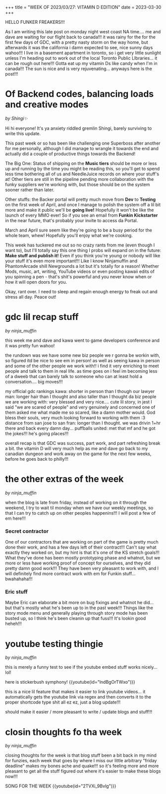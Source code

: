 +++
title = "WEEK OF 2023/03/27: VITAMIN D EDITION"
date = 2023-03-30
+++

HELLO FUNKER FREAKERS!!!

As I am writing this late post on monday night west coast NA time.... me and dave are waiting for our flight back to canada!!! it was rainy for the for the first few days of GDC, with a pretty nasty storm on the way home, but afterwards it was the california i damn expected to see, nice sunny days wahoo!!! I live in a basement apartment in toronto, so i get very little sunlight unless I'm heading out to work out of the local Toronto Public LIbraries... it can be rough out here!!! Gotta eat up my vitamin Ds like candy when I'm in canada!!! The sun is nice and is very rejuvenating... anyways here is the post!!!
<!-- more -->
# Of Backend codes, balancing loads and creative modes
*by Shingi✨* 

Hi hi everyone! It's ya anxiety riddled gremlin  Shingi, barely surviving to write this update.

This past week or so has been like challenging one Superboss after another for me personally, although I did manage to wrangle it towards the end and actually did  a couple of productive things towards the Backend!

The Big One: Status of shipping on the **Music tiers** should be more or less up and running by the time you might be reading this, so you'll get to spend less time bothering all of us and NeedleJuice records on where your stuff's at!
Other tiers are still in the pipeline pending more collaboration with the funky suppliers we're working with, but those should be on the system sooner rather than later.

Other stuffs: the Backer portal will pretty much move from **Dev**  to **Testing** on the first week of April, and once I manage to polish the system off a lil bit more and make it public we'll be **going live!** 
Hopefully it won't be like the launch of every MMO ever! So if you see an email from **Funkin Kickstarter** in the near future, that's probably your invite to access da Portal.

March and April sure seem like they're going to be a busy period for the whole team, whew! Hopefully you'll enjoy what we're cooking.

This week has tuckered me out so no crazy rants from me (even though I want to), but I'll totally say this one thing I probs will expand on in the future: **Make stuff and publish it!** Even if you think you're young or nobody will like your stuff it's even more important!!! Like I know Ninjamuffin and PhantomArcade shill Newgrounds a lot but it's totally for a reason! Whether Mods, music, art, writing, YouTube videos or even posting kawaii edits of you spinning a pen - that's shit's powerful and you never know when or how it will open doors for you.

Okay, rant over. I need to sleep and regain enough energy to freak out and stress all day.
Peace out!
    
# gdc lil recap stuff
*by ninja_muffin* 

this week me and dave and kawa went to game developers conference and it was pretty fun wahoo!

the rundown was we have some new biz people we r gonna be workin with, so figured itd be nice to see em in person! as well as seeing kawa in person and some of the other people we work with!! i find it very enriching to meet people and talk to them in real life. as time goes on i feel im becoming less of a dweeb that can barely talk to someone who can at least hold a conversation…. big moves!!!

my official gdc rankings
kawa: shorter in person than I though
our lawyer man: longer hair than I thought and also taller than I thought
da biz people we are working with: very blessed and very nice.... cute lil story, in jest I said "we are scared of people" and very genuinely and concerned one of them asked me what made me so scared, like a damn mother would. God bless their souls, very much looking forward to working with them :3
distance from san jose to san fran: longer than I thought. we was drivin 1+hr there and back every damn day...
puffballs united: met that mf and he got the jokes!!! he's going places!!!

overall recap is that GDC was success, part work, and part refreshing break a bit. the vitamin D will very much help as me and dave go back to my canadian dungeon and work away on the game for the next few weeks, before he goes back to philly!!!
    
# the other extras of the week
*by ninja_muffin* 

when the blog is late from friday, instead of working on it through the weekend, I try to wait til monday when we have our weekly meetings, so that I can try to catch up on other peoples happenins!!! I will post a few of em here!!!

### Secret contractor

One of our contractors that are working on part of the game is pretty much done their work, and has a few days left of their contract!!! Can't say what exactly they worked on, but my hint is that it's one of the KS stretch goals!!! What they've done has been mostly prototyping phase and whatnot, but we more or less have working proof of concept for ourselves, and they did pretty damn good work!!! They have been very pleasant to work with, and I will definitely find more contract work with em for Funkin stuff... bwahahaha!!!

### Eric stuff

Maybe Eric can elaborate a bit more on bug fixings and whatnot he did... but that's mostly what he's been up to in the past week!!! Things like the story mode menu and generally playing through story mode has been busted up, so I think he's been cleanin up that fuss!!! It's lookin good heheh!!!
    
# youtube testing thingie
*by ninja_muffin* 

this is merely a funny test to see if the youtube embed stuff works nicely... lol!

here is stickerbush symphony!
{{youtube(id="lndBgOrTWxo")}}

this is a nice lil feature that makes it easier to link youtube videos... it automatically gets the youtube link via regex and then converts it to the proper shortcode type shit all ez ez, just a blog update!!!

should make it easier / more pleasant to write / update blogs and stuff!!!
    
# closin thoughts fo tha week
*by ninja_muffin* 

closing thoughts for the week is that blog stuff been a bit back in my mind for funzies, each week that goes by where I miss our little arbitrary "friday deadline" makes my bones ache and quake!!! so it's feeling more and more pleasant to get all the stuff figured out where it's easier to make these blogs now!!!

SONG FOR THE WEEK
{{youtube(id="2TVXi_9Bvlg")}}
    


